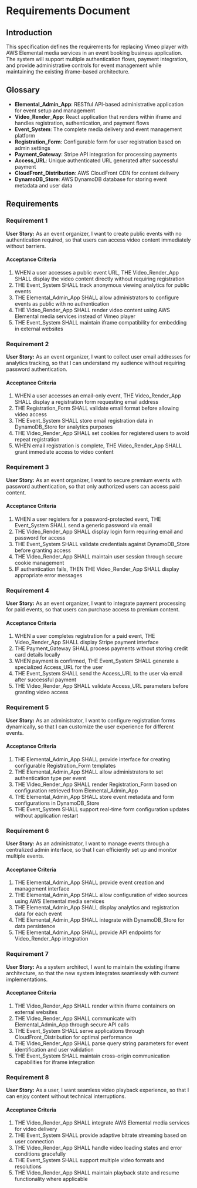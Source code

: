 # Requirements Document

## Introduction

This specification defines the requirements for replacing Vimeo player with AWS Elemental media services in an event booking business application. The system will support multiple authentication flows, payment integration, and provide administrative controls for event management while maintaining the existing iframe-based architecture.

## Glossary

- **Elemental_Admin_App**: RESTful API-based administrative application for event setup and management
- **Video_Render_App**: React application that renders within iframe and handles registration, authentication, and payment flows
- **Event_System**: The complete media delivery and event management platform
- **Registration_Form**: Configurable form for user registration based on admin settings
- **Payment_Gateway**: Stripe API integration for processing payments
- **Access_URL**: Unique authenticated URL generated after successful payment
- **CloudFront_Distribution**: AWS CloudFront CDN for content delivery
- **DynamoDB_Store**: AWS DynamoDB database for storing event metadata and user data

## Requirements

### Requirement 1

**User Story:** As an event organizer, I want to create public events with no authentication required, so that users can access video content immediately without barriers.

#### Acceptance Criteria

1. WHEN a user accesses a public event URL, THE Video_Render_App SHALL display the video content directly without requiring registration
2. THE Event_System SHALL track anonymous viewing analytics for public events
3. THE Elemental_Admin_App SHALL allow administrators to configure events as public with no authentication
4. THE Video_Render_App SHALL render video content using AWS Elemental media services instead of Vimeo player
5. THE Event_System SHALL maintain iframe compatibility for embedding in external websites

### Requirement 2

**User Story:** As an event organizer, I want to collect user email addresses for analytics tracking, so that I can understand my audience without requiring password authentication.

#### Acceptance Criteria

1. WHEN a user accesses an email-only event, THE Video_Render_App SHALL display a registration form requesting email address
2. THE Registration_Form SHALL validate email format before allowing video access
3. THE Event_System SHALL store email registration data in DynamoDB_Store for analytics purposes
4. THE Video_Render_App SHALL set cookies for registered users to avoid repeat registration
5. WHEN email registration is complete, THE Video_Render_App SHALL grant immediate access to video content

### Requirement 3

**User Story:** As an event organizer, I want to secure premium events with password authentication, so that only authorized users can access paid content.

#### Acceptance Criteria

1. WHEN a user registers for a password-protected event, THE Event_System SHALL send a generic password via email
2. THE Video_Render_App SHALL display login form requiring email and password for access
3. THE Event_System SHALL validate credentials against DynamoDB_Store before granting access
4. THE Video_Render_App SHALL maintain user session through secure cookie management
5. IF authentication fails, THEN THE Video_Render_App SHALL display appropriate error messages

### Requirement 4

**User Story:** As an event organizer, I want to integrate payment processing for paid events, so that users can purchase access to premium content.

#### Acceptance Criteria

1. WHEN a user completes registration for a paid event, THE Video_Render_App SHALL display Stripe payment interface
2. THE Payment_Gateway SHALL process payments without storing credit card details locally
3. WHEN payment is confirmed, THE Event_System SHALL generate a specialized Access_URL for the user
4. THE Event_System SHALL send the Access_URL to the user via email after successful payment
5. THE Video_Render_App SHALL validate Access_URL parameters before granting video access

### Requirement 5

**User Story:** As an administrator, I want to configure registration forms dynamically, so that I can customize the user experience for different events.

#### Acceptance Criteria

1. THE Elemental_Admin_App SHALL provide interface for creating configurable Registration_Form templates
2. THE Elemental_Admin_App SHALL allow administrators to set authentication type per event
3. THE Video_Render_App SHALL render Registration_Form based on configuration retrieved from Elemental_Admin_App
4. THE Elemental_Admin_App SHALL store event metadata and form configurations in DynamoDB_Store
5. THE Event_System SHALL support real-time form configuration updates without application restart

### Requirement 6

**User Story:** As an administrator, I want to manage events through a centralized admin interface, so that I can efficiently set up and monitor multiple events.

#### Acceptance Criteria

1. THE Elemental_Admin_App SHALL provide event creation and management interface
2. THE Elemental_Admin_App SHALL allow configuration of video sources using AWS Elemental media services
3. THE Elemental_Admin_App SHALL display analytics and registration data for each event
4. THE Elemental_Admin_App SHALL integrate with DynamoDB_Store for data persistence
5. THE Elemental_Admin_App SHALL provide API endpoints for Video_Render_App integration

### Requirement 7

**User Story:** As a system architect, I want to maintain the existing iframe architecture, so that the new system integrates seamlessly with current implementations.

#### Acceptance Criteria

1. THE Video_Render_App SHALL render within iframe containers on external websites
2. THE Video_Render_App SHALL communicate with Elemental_Admin_App through secure API calls
3. THE Event_System SHALL serve applications through CloudFront_Distribution for optimal performance
4. THE Video_Render_App SHALL parse query string parameters for event identification and user validation
5. THE Event_System SHALL maintain cross-origin communication capabilities for iframe integration

### Requirement 8

**User Story:** As a user, I want seamless video playback experience, so that I can enjoy content without technical interruptions.

#### Acceptance Criteria

1. THE Video_Render_App SHALL integrate AWS Elemental media services for video delivery
2. THE Event_System SHALL provide adaptive bitrate streaming based on user connection
3. THE Video_Render_App SHALL handle video loading states and error conditions gracefully
4. THE Event_System SHALL support multiple video formats and resolutions
5. THE Video_Render_App SHALL maintain playback state and resume functionality where applicable